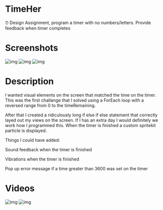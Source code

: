 # TimeHer

⏰ Design Assignment, program a timer with no numbers/letters. Provide feedback when timer completes


# Screenshots

![img](https://i.imgur.com/RtETiqTh.png)
![img](https://i.imgur.com/tMFPX0Nh.png)
![img](https://i.imgur.com/lw6nyMdh.png)


# Description

I wanted visual elements on the screen that matched the time on the timer. This was the first challange that I solved using a ForEach loop with a reversed range from 0 to the timeRemaining. 

After that I created a ridiculously long if else if else statement that correctly layed out my views on the screen. If I has an extra day I would definitely we work how I programmed this. When the timer is finished a custom spritekit particle is displayed. 

Things I could have added:

Sound feedback when the timer is finished

Vibrations when the timer is finished

Pop up error message if a time greater than 3600 was set on the timer 


# Videos

![img](https://media.giphy.com/media/kF0SHbuNQjapEnbfFP/giphy.gif)
![img](https://i.imgur.com/lw6nyMdm.png)

